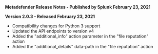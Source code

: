**Metadefender Release Notes - Published by Splunk February 23, 2021**


**Version 2.0.3 - Released February 23, 2021**

* Compatibility changes for Python 3 support
* Updated the API endpoints to version v4
* Added the "additional\_info" action parameter in the "file reputation" action
* Added the "additional\_details" data-path in the "file reputation" action
